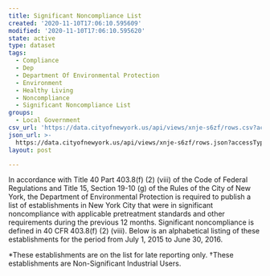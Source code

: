 ```yaml
---
title: Significant Noncompliance List
created: '2020-11-10T17:06:10.595609'
modified: '2020-11-10T17:06:10.595620'
state: active
type: dataset
tags:
  - Compliance
  - Dep
  - Department Of Environmental Protection
  - Environment
  - Healthy Living
  - Noncompliance
  - Significant Noncompliance List
groups:
  - Local Government
csv_url: 'https://data.cityofnewyork.us/api/views/xnje-s6zf/rows.csv?accessType=DOWNLOAD'
json_url: >-
  https://data.cityofnewyork.us/api/views/xnje-s6zf/rows.json?accessType=DOWNLOAD
layout: post

---
```

In accordance with Title 40 Part 403.8(f) (2) (viii) of the Code of Federal Regulations and Title 15, Section 19-10 (g) of the Rules of the City of New York, the Department of Environmental Protection is required to publish a list of establishments in New York City that were in significant noncompliance with applicable pretreatment standards and other requirements during the previous 12 months. Significant noncompliance is defined in 40 CFR 403.8(f) (2) (viii). Below is an alphabetical listing of these establishments for the period from July 1, 2015 to June 30, 2016.

*These establishments are on the list for late reporting only.
†These establishments are Non-Significant Industrial Users.
